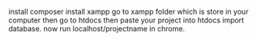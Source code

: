 install composer
install xampp
go to xampp folder which is store in your computer
then go to htdocs
then paste your project into htdocs
import database.
now run localhost/projectname in chrome.
